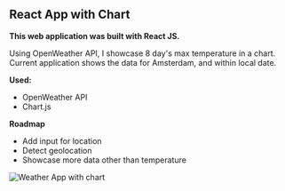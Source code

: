 ## React App with Chart

**This web application was built with React JS.**

Using OpenWeather API, I showcase 8 day's max temperature in a chart. Current application shows the data for Amsterdam, and within local date.

**Used:**

- OpenWeather API
- Chart.js

**Roadmap**

- Add input for location
- Detect geolocation
- Showcase more data other than temperature

![Weather App with chart](https://user.fm/files/v2-a12f5c5345a443b3dfe56a692da05bec/React-Chart.png)
